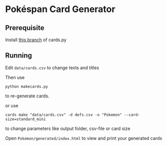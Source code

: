 # Pokéspan Card Generator
## Prerequisite
Install [this branch](https://github.com/AEPSchmitt/cards.py) of cards.py

## Running
Edit `data/cards.csv` to change texts and titles

Then use 
```
python makecards.py
```
to re-generate cards.

or use
```
cards make "data/cards.csv" -d defs.csv -o "Pokemon" --card-size=standard_mini
```
to change parameters like output folder, csv-file or card size

Open `Pokemon/generated/index.html` to view and print your generated cards
